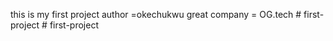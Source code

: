 this is my first project
author =okechukwu great
company = OG.tech
#   f i r s t - p r o j e c t  
 #   f i r s t - p r o j e c t  
 